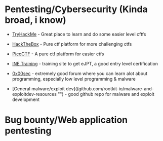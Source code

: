 # Pentesting/Cybersecurity (Kinda broad, i know)
- [TryHackMe](www.tryhackme.com "")      - Great place to learn and do some easier level cftfs

- [HackTheBox](www.hackthebox.com "")    - Pure ctf platform for more challenging ctfs 

- [PicoCTF](www.picoctf.com "")          - A pure ctf platform for easier ctfs

- [INE Training](www.ine.com "")         - training site to get eJPT, a good entry level certification

- [0x00sec](www.0x00sec "")              - extremely good forum where you can learn alot about programming, especially low level programming & malware

- [General malware/exploit dev]((github.com/rootkit-io/malware-and-exploitdev-resources "") - good github repo for malware and exploit development


# Bug bounty/Web application pentesting
